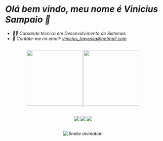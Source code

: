 <h1><i>Olá bem vindo, meu nome é Vinicius Sampaio<i> 👋</h1>



- 🧑‍💻 Cursando técnico em Desenvolvimento de Sistemas
- 📧 Contate-me no email: vinicius_travessa@hotmail.com



##



<div align="center">
<a href="https://github.com/SampaioVini">
<img height="180em" src="https://github-readme-stats.vercel.app/api?username=SampaioVini&show_icons=true&theme=algolia&include_all_commits=true&count_private=true"/>
<img height="180em" src="https://github-readme-stats.vercel.app/api/top-langs/?username=SampaioVini&layout=compact&langs_count=7&theme=algolia"/>
</div>

##

<div align="center">
<a href="https://www.instagram.com/sampaiopersonal/" target="_blank"><img src="https://img.shields.io/badge/-Instagram-%23E4405F?style=for-the-badge&logo=instagram&logoColor=white" target="_blank"></a>
<a href = "mailto:vinicius_travessa@hotmail.com"><img src="https://img.shields.io/badge/-Gmail-%23333?style=for-the-badge&logo=gmail&logoColor=white" target="_blank"></a>
<a href="https" target="_blank"><img src="https://img.shields.io/badge/-LinkedIn-%230077B5?style=for-the-badge&logo=linkedin&logoColor=white" target="_blank"></a>



##

![Snake animation](https://github.com/EnzoRafaelPassos/EnzoRafaelPassos/blob/output/github-contribution-grid-snake.svg)
</div>
